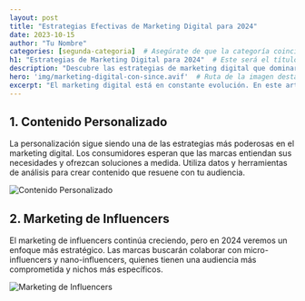 ```yaml
---
layout: post
title: "Estrategias Efectivas de Marketing Digital para 2024"
date: 2023-10-15
author: "Tu Nombre"
categories: [segunda-categoria]  # Asegúrate de que la categoría coincida con la que usas en el código
h1: "Estrategias de Marketing Digital para 2024"  # Este será el título que se muestra en el hero
description: "Descubre las estrategias de marketing digital que dominarán en 2024."
hero: 'img/marketing-digital-con-since.avif'  # Ruta de la imagen destacada
excerpt: "El marketing digital está en constante evolución. En este artículo, exploramos las tendencias clave para 2024."
---
```

<div class="post-section">
  <div>
    <h2>1. Contenido Personalizado</h2>
    <p>La personalización sigue siendo una de las estrategias más poderosas en el marketing digital. Los consumidores esperan que las marcas entiendan sus necesidades y ofrezcan soluciones a medida. Utiliza datos y herramientas de análisis para crear contenido que resuene con tu audiencia.</p>
  </div>
  <img src="{{ 'img/marketing-digital-since.avif' | relative_url }}" alt="Contenido Personalizado" loading="lazy">
</div>

<div class="post-section">
  <div>
    <h2>2. Marketing de Influencers</h2>
    <p>El marketing de influencers continúa creciendo, pero en 2024 veremos un enfoque más estratégico. Las marcas buscarán colaborar con micro-influencers y nano-influencers, quienes tienen una audiencia más comprometida y nichos más específicos.</p>
  </div>
  <img src="{{ 'img/influencers.avif' | relative_url }}" alt="Marketing de Influencers" loading="lazy">
</div>